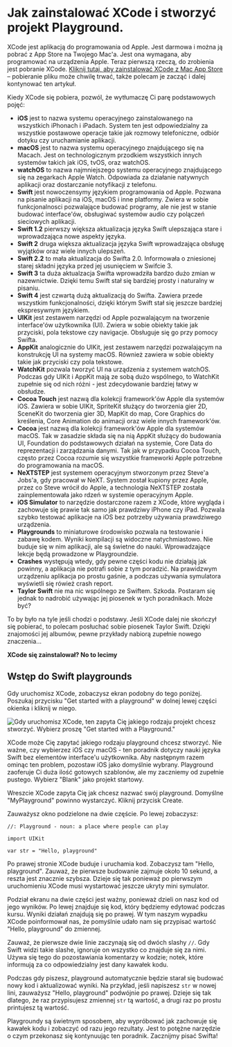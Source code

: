 # Jak zainstalować XCode i stworzyć projekt Playground.

XCode jest aplikacją do programowania od Apple. Jest darmowa i można ją pobrać z App Store na Twojego Mac'a. Jest ona wymagana, aby programować na urządzenia Apple. Teraz pierwszą rzeczą, do zrobienia jest pobranie XCode. [Kliknij tutaj, aby zainstalować XCode z Mac App Store](https://itunes.apple.com/us/app/xcode/id497799835?mt=12&at=10l8cn&ct=hws) – pobieranie pliku może chwilę trwać, także polecam je zacząć i dalej kontynować ten artykuł.

Kiedy XCode się pobiera, pozwól, że wytłumaczę Ci parę podstawowych pojęć:

- **iOS** jest to nazwa systemu operacyjnego zainstalowanego na wszystkich iPhonach i iPadach. System ten jest odpowiedzialny za wszystkie postawowe operacje takie jak rozmowy telefoniczne, odbiór dotyku czy uruchamianie aplikacji.
- **macOS** jest to nazwa systemu operacyjnego znajdującego się na Macach. Jest on technologicznym przodkiem wszystkich innych systemów takich jak iOS, tvOS, oraz watchOS.
- **watchOS** to nazwa najmniejszego systemu operacyjnego znajdującego się na zegarkach Apple Watch. Odpowiada za działanie natywnych aplikacji oraz dostarczanie notyfikacji z telefonu.
- **Swift** jest nowoczensymy językiem programowania od Apple. Pozwana na pisanie aplikacji na iOS, macOS i inne platformy. Zwiera w sobie funkcjonalnosci pozwalające budować programy, ale nie jest w stanie budować interface'ów, obsługiwać systemów audio czy polączeń sieciowych aplikacji.
- **Swift 1.2** pierwszy większa aktualizacja języka Swift ulepszająca stare i wprowadzająca nowe aspekty języka.
- **Swift 2** druga większa aktualizacja języka Swift wprowadzająca obsługę wyjątków oraz wiele innych ulepszeń.
- **Swift 2.2** to mała aktualizacja do Swifta 2.0. Informowała o zniesionej starej składni języka przed jej usunięciem w Swifcie 3.
- **Swift 3** ta duża aktualzacja Swifta wprowadziła bardzo dużo zmian w nazewnictwie. Dzięki temu Swift stał się bardziej prosty i naturalny w pisaniu.
- **Swift 4** jest czwartą dużą aktualizacją do Swifta. Zawiera przede wszystkim funkcjonalności, dzięki którym Swift stał się jeszcze bardziej ekspresywnym językiem.
- **UIKit** jest zestawem narzędzi od Apple pozwalającym na tworzenie interface'ów użytkownika (UI). Zwiera w sobie obiekty takie jak przyciski, pola tekstowe czy navigacje. Obsługuje się go przy pomocy Swifta.
- **AppKit** analogicznie do UIKit, jest zestawem narzędzi pozwalającym na konstrukcję UI na systemy macOS. Również zawiera w sobie obiekty takie jak przyciski czy pola tekstowe.
- **WatchKit** pozwala tworzyć UI na urządzenia z systemem watchOS. Podczas gdy UIKit i AppKit mają ze sobą dużo wspólnego, to WatchKit zupełnie się od nich różni - jest zdecydowanie bardziej łatwy w obsłudze.
- **Cocoa Touch** jest nazwą dla kolekcji framework'ów Apple dla systemów iOS. Zawiera w sobie UIKit, SpriteKit służący do tworzenia gier 2D, SceneKit do tworzenia gier 3D, MapKit do map, Core Graphics do kreślenia, Core Animation do animacji oraz wiele innych framework'ów.
- **Cocoa** jest nazwą dla kolekcji framework'ów Apple dla systemów macOS. Tak w zasadzie składa się na nią AppKit służący do budowania UI, Foundation do podstawowych działań na systemie, Core Data do reprezentacji i zarządzania danymi. Tak jak w przypadku Cocoa Touch, często przez Cocoa rozumie się wszystkie frameworki Apple potrzebne do programowania na macOS.
- **NeXTSTEP** jest systemem operacyjnym stworzonym przez Steve'a Jobs'a, gdy pracował w NeXT. System został kupiony przez Apple, przez co Steve wrócił do Apple, a technologia NeXTSTEP została zainplementowała jako rdzeń w systemie operacyjnym Apple.
- **iOS Simulator** to narzędzie dostarczone razem z XCode, które wygląda i zachowuje się prawie tak samo jak prawdziwy iPhone czy iPad. Pozwala szybko testować aplikacje na iOS bez potrzeby używania prawdziwego urządzenia.
- **Playgrounds** to miniaturowe środowisko pozwala na testowanie i zabawę kodem. Wyniki kompilacji są widoczne natychmiastowo. Nie buduje się w nim aplikacji, ale są świetne do nauki. Wprowadzające lekcje będą prowadzone w Playgroundzie.
- **Crashes** występują wtedy, gdy pewne części kodu nie działają jak powinny, a aplikacja nie potrafi sobie z tym poradzić. Na prawidzwym urządzeniu aplikacja po prostu gaśnie, a podczas używania symulatora wyświetli się rówież crash report.
- **Taylor Swift** nie ma nic wspólnego ze Swiftem. Szkoda. Postaram się jednak to nadrobić używając jej piosenek w tych poradnikach. Może być?

To by było na tyle jeśli chodzi o podstawy. Jeśli XCode dalej nie skończył się pobierać, to polecam posłuchać sobie piosenek Taylor Swift. Dzięki znajomości jej albumów, pewne przykłady nabiorą zupełnie nowego znaczenia...

**XCode się zainstalował? No to lecimy**

## Wstęp do Swift playgrounds

Gdy uruchomisz XCode, zobaczysz ekran podobny do tego poniżej. Poszukaj przycisku "Get started with a playground" w dolnej lewej części okienka i kliknij w niego.

![Gdy uruchomisz XCode, ten zapyta Cię jakiego rodzaju projekt chcesz stworzyć. Wybierz proszę "Get started with a Playground."](0-1.png)

XCode może Cię zapytać jakiego rodzaju playground chcesz stworzyć. Nie ważne, czy wybierzez iOS czy macOS - ten poradnik dotyczy nauki języka Swift bez elementów interface'u użytkownika. Aby następnym razem ominąc ten problem, pozostaw iOS jako domyślnie wybrany. Playground zaoferuje Ci duża ilość gotowych szablonów, ale my zaczniemy od zupełnie pustego. Wybierz "Blank" jako projekt startowy.

Wreszcie XCode zapyta Cię jak chcesz nazwać swój playground. Domyślne "MyPlayground" powinno wystarczyć. Kliknij przycisk Create.

Zauważysz okno podzielone na dwie częście. Po lewej zobaczysz:

    //: Playground - noun: a place where people can play

    import UIKit

    var str = "Hello, playground"

Po prawej stronie XCode buduje i uruchamia kod. Zobaczysz tam "Hello, playground". Zauważ, że pierwsze budowanie zajmuje około 10 sekund, a reszta jest znacznie szybsza. Dzieje się tak ponieważ po pierwszym uruchomieniu XCode musi wystartować jeszcze ukryty mini symulator.

Podział ekranu na dwie części jest ważny, ponieważ dzieli on nasz kod od jego wyników. Po lewej znajduje się kod, który będziemy edytować podczas kursu. Wyniki działań znajdują się po prawej. W tym naszym wypadku XCode poinformował nas, że pomyślnie udało nam się przypisać wartość "Hello, playground" do zmiennej.

Zauważ, że pierwsze dwie linie zaczynają się od dwóch slashy  `//`. Gdy Swift widzi takie slashe, ignoruje on wszystko co znajduje się za nimi. Używa się tego do pozostawiania komentarzy w kodzie; notek, które informują za co odpowiedzialny jest dany kawałek kodu.

Podczas gdy piszesz, playground automatycznie będzie starał się budować nowy kod i aktualizować wyniki. Na przykład, jeśli napiszesz `str` w nowej lini, zauważysz "Hello, playground" podwójnie po prawej. Dzieje się tak dlatego, że raz przypisujesz zmiennej `str` tą wartość, a drugi raz po prostu printujesz tą wartość.

Playgroundy są świetnym sposobem, aby wypróbować jak zachowuje się kawałek kodu i zobaczyć od razu jego rezultaty. Jest to potężne narzędzie o czym przekonasz się kontynuując ten poradnik. Zacznijmy pisać Swifta!
